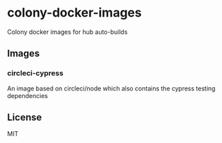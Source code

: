 # colony-docker-images

Colony docker images for hub auto-builds

## Images

### circleci-cypress
An image based on circleci/node which also contains the cypress testing dependencies


## License

MIT
